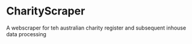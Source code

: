 # CharityScraper
 A webscraper for teh australian charity register and subsequent inhouse data processing

